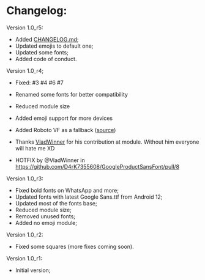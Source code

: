 # Changelog:

Version 1.0_r5:
- Added [CHANGELOG.md](https://github.com/D4rK7355608/GoogleProductSansFont/blob/main/CHANGELOG.md);
- Updated emojis to default one;
- Updated some fonts;
- Added code of conduct.

Version 1.0_r4;
- Fixed:
 #3 
 #4 
 #6 
 #7 
- Renamed some fonts for better compatibility
- Reduced module size
- Added emoji support for more devices
- Added Roboto VF as a fallback ([source](https://github.com/kdrag0n/inter-font-pack#compatibility))

- Thanks [VladWinner](https://github.com/VladWinner) for his contribution at module. Without him everyone will hate me XD

* HOTFIX by @VladWinner in https://github.com/D4rK7355608/GoogleProductSansFont/pull/8

Version 1.0_r3:
- Fixed bold fonts on WhatsApp and more;
- Updated fonts with latest Google Sans.ttf from Android 12;
- Updated most of the fonts base;
- Reduced module size;
- Removed unused fonts;
- Added no emoji module;

Version 1.0_r2:
- Fixed some squares (more fixes coming soon).

Version 1.0_r1:
- Initial version;